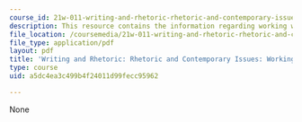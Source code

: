 ```yaml
---
course_id: 21w-011-writing-and-rhetoric-rhetoric-and-contemporary-issues-fall-2015
description: This resource contains the information regarding working with quotes.
file_location: /coursemedia/21w-011-writing-and-rhetoric-rhetoric-and-contemporary-issues-fall-2015/a5dc4ea3c499b4f24011d99fecc95962_MIT21W_011F15_Working.pdf
file_type: application/pdf
layout: pdf
title: 'Writing and Rhetoric: Rhetoric and Contemporary Issues: Working with Quotes'
type: course
uid: a5dc4ea3c499b4f24011d99fecc95962

---
```

None